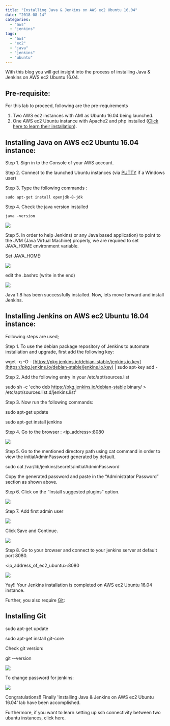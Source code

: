 ```yaml
---
title: "Installing Java & Jenkins on AWS ec2 Ubuntu 16.04"
date: "2018-08-14"
categories: 
  - "aws"
  - "jenkins"
tags: 
  - "aws"
  - "ec2"
  - "java"
  - "jenkins"
  - "ubuntu"
---
```


With this blog you will get insight into the process of installing Java & Jenkins on AWS ec2 Ubuntu 16.04.

## Pre-requisite:

For this lab to proceed, following are the pre-requirements

1. Two AWS ec2 instances with AMI as Ubuntu 16.04 being launched.
2. One AWS ec2 Ubuntu instance with Apache2 and php installed ([Click here to learn their installation](https://devops4solutions.com/apache2-php5-6-aws-ec2-ubuntu-16-04-installation/)).

## **Installing Java on AWS ec2 Ubuntu 16.04 instance:**

Step 1. Sign in to the Console of your AWS account.

Step 2. Connect to the launched Ubuntu instances (via [PUTTY](https://devops4solutions.com/aws-ec2-linux-instance-launch/) if a Windows user)

Step 3. Type the following commands :

```
sudo apt-get install openjdk-8-jdk
```

Step 4. Check the java version installed

```
java -version
```

![](https://cdn-images-1.medium.com/max/1100/1*j8SkpUh-Xj8o8OMq7qZQMQ.png)

Step 5. In order to help Jenkins( or any Java based application) to point to the JVM (Java Virtual Machine) properly, we are required to set JAVA\_HOME environment variable.

Set JAVA\_HOME:

![](https://cdn-images-1.medium.com/max/1100/1*oeAcb1x9Cw7M2MZId6c3Xg.png)

edit the .bashrc (write in the end)

![](https://cdn-images-1.medium.com/max/1100/1*HIa9hzDSqVUDoidM_uSLJg.png)

Java 1.8 has been successfully installed. Now, lets move forward and install Jenkins.

## **Installing Jenkins on AWS ec2 Ubuntu 16.04 instance:**

Following steps are used;

Step 1. To use the debian package repository of Jenkins to automate installation and upgrade, first add the following key:

wget -q -O - [https://pkg.jenkins.io/debian-stable/jenkins.io.key](https://pkg.jenkins.io/debian-stable/jenkins.io.key) | sudo apt-key add -

Step 2. Add the following entry in your /etc/apt/sources.list

sudo sh -c 'echo deb https://pkg.jenkins.io/debian-stable binary/ > /etc/apt/sources.list.d/jenkins.list'

Step 3. Now run the following commands:

sudo apt-get update

sudo apt-get install jenkins

Step 4. Go to the browser : <ip\_address>:8080

![](https://cdn-images-1.medium.com/max/1100/1*UlFZozl-flecGfB6fogGMg.png)

Step 5. Go to the mentioned directory path using cat command in order to view the initialAdminPassword generated by default.

sudo cat /var/lib/jenkins/secrets/initialAdminPassword

Copy the generated password and paste in the “Administrator Password” section as shown above.

Step 6. Click on the “Install suggested plugins” option.

![](https://cdn-images-1.medium.com/max/1100/1*hqbg5SzYD6djcH-efYt8IA.png)

Step 7. Add first admin user

![](https://cdn-images-1.medium.com/max/1100/1*7L9S2Ruzh54pgYju3qsa-w.png)

Click Save and Continue.

![](https://cdn-images-1.medium.com/max/1100/1*b2yMN--3DOzuPdS2HMoTqw.png)

Step 8. Go to your browser and connect to your jenkins server at default port 8080.

<ip\_address\_of\_ec2\_ubuntu>:8080

![](https://cdn-images-1.medium.com/max/1100/1*2PQ8H3T5KoN_bHLcSIjCIg.png)

Yay!! Your Jenkins installation is completed on AWS ec2 Ubuntu 16.04 instance.

Further, you also require [Git](https://devops4solutions.com/basics-git-github/):

## **Installing Git**

sudo apt-get update

sudo apt-get install git-core

Check git version:

git --version

![](https://cdn-images-1.medium.com/max/1100/1*4DnmZwwl16spRUQA3cORrw.png)

To change password for jenkins:

![](https://cdn-images-1.medium.com/max/1100/1*3Cl8GxupHMj4Qc2M08Fpnw.png)

Congratulations!! Finally 'installing Java & Jenkins on AWS ec2 Ubuntu 16.04' lab have been accomplished.

Furthermore, if you want to learn setting up ssh connectivity between two ubuntu instances, click here.
